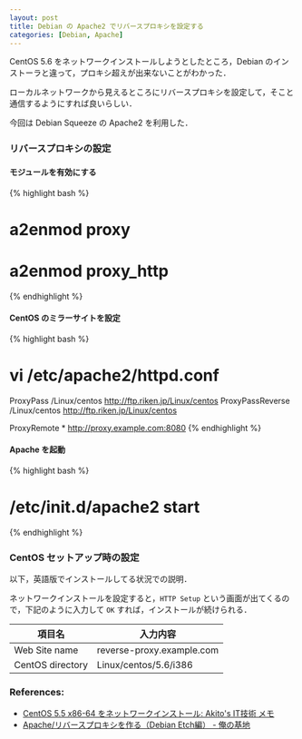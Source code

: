 ```yaml
---
layout: post
title: Debian の Apache2 でリバースプロキシを設定する
categories: [Debian, Apache]
---
```


CentOS 5.6 をネットワークインストールしようとしたところ，Debian のインストーラと違って，プロキシ超えが出来ないことがわかった．

ローカルネットワークから見えるところにリバースプロキシを設定して，そこと通信するようにすれば良いらしい．

今回は Debian Squeeze の Apache2 を利用した．


### リバースプロキシの設定

#### モジュールを有効にする

{% highlight bash %}
# a2enmod proxy
# a2enmod proxy_http
{% endhighlight %}


#### CentOS のミラーサイトを設定

{% highlight bash %}
# vi /etc/apache2/httpd.conf
ProxyPass /Linux/centos http://ftp.riken.jp/Linux/centos
ProxyPassReverse /Linux/centos http://ftp.riken.jp/Linux/centos

ProxyRemote * http://proxy.example.com:8080
{% endhighlight %}


#### Apache を起動

{% highlight bash %}
# /etc/init.d/apache2 start
{% endhighlight %}


### CentOS セットアップ時の設定

以下，英語版でインストールしてる状況での説明．

ネットワークインストールを設定すると，`HTTP Setup` という画面が出てくるので，下記のように入力して `OK` すれば，インストールが続けられる．


項目名           | 入力内容
---------------- | -------------------------
Web Site name    | reverse-proxy.example.com
CentOS directory | Linux/centos/5.6/i386


### References:

- [CentOS 5.5 x86-64 をネットワークインストール: Akito's IT技術 メモ](http://akitosblog.seesaa.net/article/159752158.html)
- [Apache/リバースプロキシを作る（Debian Etch編） - 俺の基地](http://yakinikunotare.boo.jp/orebase/index.php?Apache%2F%A5%EA%A5%D0%A1%BC%A5%B9%A5%D7%A5%ED%A5%AD%A5%B7%A4%F2%BA%EE%A4%EB%A1%CADebian%20Etch%CA%D4%A1%CB)
